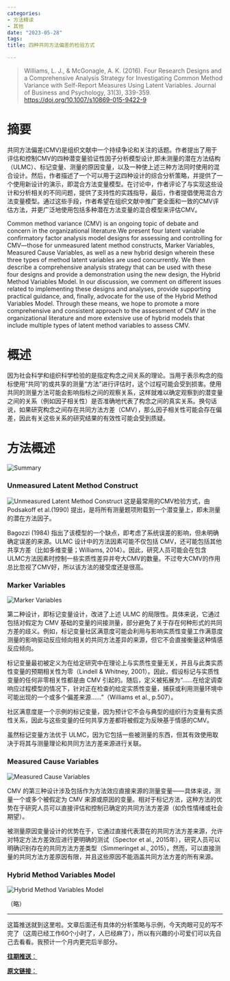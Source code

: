 ```yaml
---
categories:
- 方法精读
- 其他
date: "2023-05-28"
tags:
title: 四种共同方法偏差的检验方式

---
```


> Williams, L. J., & McGonagle, A. K. (2016). Four Research Designs and a Comprehensive Analysis Strategy for Investigating Common Method Variance with Self-Report Measures Using Latent Variables. Journal of Business and Psychology, 31(3), 339-359. https://doi.org/10.1007/s10869-015-9422-9 

<!--more-->

# 摘要

共同方法偏差(CMV)是组织文献中一个持续争论和关注的话题。作者提出了用于评估和控制CMV的四种潜变量验证性因子分析模型设计,即未测量的潜在方法结构（ULMC）、标记变量、测量的原因变量，以及一种使上述三种方法同时使用的混合设计。然后，作者描述了一个可以用于这四种设计的综合分析策略，并提供了一个使用新设计的演示，即混合方法变量模型。在讨论中，作者评论了与实现这些设计和分析相关的不同问题，提供了支持性的实践指导，最后，作者提倡使用混合方法变量模型。通过这些手段，作者希望在组织文献中推广更全面和一致的CMV评估方法，并更广泛地使用包括多种潜在方法变量的混合模型来评估CMV。

Common method variance (CMV) is an ongoing topic of debate and concern in the organizational literature.We present four latent variable confirmatory factor analysis model designs for assessing and controlling for CMV—those for unmeasured latent method constructs, Marker Variables, Measured Cause Variables, as well as a new hybrid design wherein these three types of method latent variables are used concurrently. We then describe a comprehensive analysis strategy that can be used with these four designs and provide a demonstration using the new design, the Hybrid Method Variables Model. In our discussion, we comment on different issues related to implementing these designs and analyses, provide supporting practical guidance, and, finally, advocate for the use of the Hybrid Method Variables Model. Through these means, we hope to promote a more comprehensive and consistent approach to the assessment of CMV in the organizational literature and more extensive use of hybrid models that include multiple types of latent method variables to assess CMV.

# 概述

因为社会科学和组织科学检验的是指定构念之间关系的理论。当用于表示构念的指标使用“共同”的或共享的测量“方法”进行评估时，这个过程可能会受到损害。使用共同的测量方法可能会影响指标之间的观察关系，这样就难以确定观察到的潜变量之间的关系（例如因子相关性）是否准确地代表了构念之间的真实关系。换句话说，如果研究构念之间存在共同方法方差（CMV），那么因子相关性可能会存在偏差，因此有关这些关系的研究结果的有效性可能会受到质疑。

# 方法概述

![Summary](https://tie-1315290370.cos.ap-beijing.myqcloud.com/Paper/294b5653-6b95-46ba-9f00-7b9c255dad41.png)

### Unmeasured Latent Method Construct

![Unmeasured Latent Method Construct](https://tie-1315290370.cos.ap-beijing.myqcloud.com/Paper/5a1db528-0894-4436-9793-c130fc8a6742.png)
这是最常用的CMV检验方式，由Podsakoff et al.(1990) 提出，是将所有测量题项附载到一个潜变量上，即未测量的潜在方法因子。

Bagozzi (1984) 指出了该模型的一个缺点，即考虑了系统误差的影响，但未明确确定误差的来源。ULMC 设计中的方法因素可能不仅包括 CMV，还可能包括其他共享方差（比如多维变量；Williams, 2014）。因此，研究人员可能会在包含ULMC方法因素时控制一些实质性差异并夸大CMV的数量。不过夸大CMV的作用总比忽视了CMV好，所以该方法的接受度还是很高。

### Marker Variables

![Marker Variables](https://tie-1315290370.cos.ap-beijing.myqcloud.com/Paper/87b93e25-4b6e-42ff-89b0-07c543af5247.png)

第二种设计，即标记变量设计，改进了上述 ULMC 的局限性。具体来说，它通过包括对假定为 CMV 基础的变量的间接测量，部分避免了关于存在何种形式的共同方差的歧义。例如，标记变量社区满意度可能会利用与影响实质性变量工作满意度测量的影响驱动反应倾向相关的共同方法差异的来源，但它不会直接衡量这种情感反应倾向。 

标记变量最初被定义为在给定研究中在理论上与实质性变量无关，并且与此类实质性变量的预期相关性为零（Lindell & Whitney, 2001）。因此，假设标记与实质性变量的任何非零相关性都是由 CMV 引起的。随后，定义被拓展为“……在给定调查响应过程模型的情况下，针对正在检查的给定实质性变量，捕获或利用测量环境中可能出现的一个或多个偏差来源……”（Williams et al., p.507）。

社区满意度是一个示例的标记变量，因为预计它不会与典型的组织行为变量有实质性关系，因此与这些变量的任何共享方差都将被假定为反映基于情感的CMV。

虽然标记变量方法优于 ULMC，因为它包括一些被测量的东西，但其有效使用取决于将其与测量理论和共同方法方差来源进行关联。

### Measured Cause Variables

![Measured Cause Variables](https://tie-1315290370.cos.ap-beijing.myqcloud.com/Paper/87b93e25-4b6e-42ff-89b0-07c543af5247.png)

CMV 的第三种设计涉及包括作为方法效应直接来源的测量变量——具体来说，测量一个或多个被假定为 CMV 来源或原因的变量。相对于标记方法，这种方法的优势在于研究人员可以直接评估和控制已确定的共同方法方差源（如负性情绪或社会期望）。

被测量原因变量设计的优势在于，它通过直接代表潜在的共同方法方差来源，允许对特定方法方差效应进行更明确的测试（Spector et al., 2015年），研究人员可以明确识别存在的共同方法方差类型（Simmeringet al., 2015）。然而，可以直接测量的共同方法方差原因有限，并且这些原因不能涵盖共同方法方差的所有来源。


### Hybrid Method Variables Model

![Hybrid Method Variables Model](https://tie-1315290370.cos.ap-beijing.myqcloud.com/Paper/8662a2b8-7256-461f-bcd8-cac89b78e186.png)

（略）

---
这篇推送就到这里啦。文章后面还有具体的分析策略与示例，今天肉眼可见的写不完了（这周已经工作60个小时了，人已经麻了），所以有兴趣的小可爱们可以先自己去看看。我预计一个月内更完后半部分。


[**往期推送**：](https://mp.weixin.qq.com/s?__biz=MzIwMDk1OTM2OQ==&mid=2247488061&idx=1&sn=263c0515643b654b4e48872ec32c1fff&chksm=96f466dba183efcd3c375c7ed27271fa935ddcbdb7f25974c3b3c60ad8da454c6e6839603f97&token=1747323943&lang=zh_CN#rd)

[**原文链接**：](https://mp.weixin.qq.com/s?__biz=MzIwMDk1OTM2OQ==&mid=2247488177&idx=1&sn=d705b7d8ffd469c6f6b3f9ca7acc6387&chksm=96f46657a183ef419f935227e050df428904182cc2dd0165d0d6da1af30d8d163ea4c7d8adbf&token=757809940&lang=zh_CN#rd)

